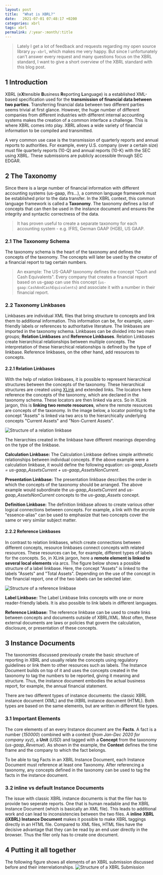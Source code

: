 ```yaml
---
layout: post
title:  "What is XBRL?"
date:   2021-07-01 07:48:17 +0200
categories: xbrl
tags: xbrl
permalink: /:year-:month/:title
---
```



> Lately I get a lot of feedback and requests regarding my open source library `py-xbrl`, which makes me very happy. But since I unfortunately can't answer every request and many questions focus on the XBRL standard, I want to give a short overview of the XBRL standard with this blog post.

## 1 Introduction
XBRL (e**X**tensible **B**usiness **R**eporting **L**anguage) is a established XML-based specification used for the **transmission of financial data between two parties**. Transferring financial data between two different parties seems trivial at first glance. However, the huge number of different companies from different industries with different internal accounting systems makes the creation of a common interface a challenge. This is where XBRL comes into play. XBRL allows a wide variety of financial information to be compiled and transmitted. 

A very common use case is the transmission of quarterly reports and annual reports to authorities. For example, every U.S. company (over a certain size) must file quarterly reports (10-Q) and annual reports (10-K) with the SEC using XBRL. These submissions are publicly accessible through SEC EDGAR.

## 2 The Taxonomy
Since there is a large number of financial information with different accounting systems (us-gaap, ifrs...), a common language framework must be established prior to the data transfer. In the XBRL context, this common language framework is called a **Taxonomy**. The taxonomy defines a list of concepts that can then be used in the instance document and ensures the integrity and syntactic correctness of the data.
> It has proven useful to create a separate taxonomy for each accounting system - e.g. IFRS, German GAAP (HGB), US GAAP. 

### 2.1 The Taxonomy Schema
The taxonomy schema is the heart of the taxonomy and defines the concepts of the taxonomy. The concepts will later be used by the creator of a financial report to tag certain numbers.
> An example: The US-GAAP taxonomy defines the concept "Cash and Cash Equivalents". Every company that creates a financial report based on us-gaap can use this concept (`us-gaap:CashAndCashEquivalents`) and associate it with a number in their financial report.

### 2.2 Taxonomy Linkbases
Linkbases are individual XML files that bring structure to concepts and link them to additional information. This information can be, for example, user-friendly labels or references to authoritative literature. The linkbases are imported in the taxonomy schema. 
Linkbases can be divided into two main groups; **Relation Linkbases** and **Reference Linkbases**. Relation Linkbases create hierarchical relationships between multiple concepts. The interpretation of these hierarchical relationships is defined by the type of linkbase. Reference linkbases, on the other hand, add resources to concepts. 

#### 2.2.1 Relation Linkbases
With the help of relation linkbases, it is possible to represent hierarchical structures between the concepts of the taxonomy. These hierarchical structures are created using [XLink](/2021-05/what-is-xlink) and extended links. The locators here reference the concepts of the taxonomy, which are declared in the taxonomy schema. These locators are then linked via arcs. So in XLink jargon, this is **linking two remote resources**, where the remote resources are concepts of the taxonomy. In the image below, a locator pointing to the concept "Assets" is linked via two arcs to the hierarchically underlying concepts "Current Assets" and "Non-Current Assets".

![Structure of a relation linkbase](/assets/img/2021-07-01_relation_linkbase.png "Structure of a relation linkbase")

The hierarchies created in the linkbase have different meanings depending on the type of the linkbase.

**Calculation Linkbase:** The Calculation Linkbase defines simple arithmetic relationships between individual concepts. If the above example were a calculation linkbase, it would define the following equation: *us-gaap_Assets = us-gaap_AssetsCurrent + us-gaap_AssetsNonCurrent*.

**Presentation Linkbase:** The presentation linkbase describes the order in which the concepts of the taxonomy should be arranged. The above example would subordinate the *us-gaap_AssetsCurrent* and *us-gaap_AssetsNonCurrent* concepts to the *us-gaap_Assets* concept.

**Definition Linkbase:** The definition linkbase allows to create various other logical connections between concepts. For example, a link with the arcrole "essence-alias" can be used to emphasize that two concepts cover the same or very similar subject matter.

#### 2.2.2 Reference Linkbases
In contrast to relation linkbases, which create connections between different concepts, resource linkbases connect concepts with related resources. These resources can be, for example, different types of labels for the concepts. So, in XLink jargon, here a **remote element is linked to several local elements** via arcs. The figure below shows a possible structure of a label linkbase. Here, the concept "Assets" is linked to the labels "Assets" and "Total Assets". Depending on the use of the concept in the financial report, one of the two labels can be selected later.

![Structure of a reference linkbase](/assets/img/2021-07-01_reference_linkbase.png "Structure of a reference linkbase")

**Label Linkbase:** The Label Linkbase links concepts with one or more reader-friendly labels. It is also possible to link labels in different languages.

**Reference Linkbase:** The reference linkbase can be used to create links between concepts and documents outside of XBRL/XML. Most often, these external documents are laws or policies that govern the calculation, disclosure, or presentation of these concepts.


## 3 Instance Documents
The taxonomies discussed previously create the basic structure of reporting in XBRL and usually relate the concepts using regulatory guidelines or link them to other resources such as labels. The Instance Document builds on top of it and uses the concepts created in the taxonomy to tag the numbers to be reported, giving it meaning and structure. Thus, the instance document embodies the actual business report, for example, the annual financial statement. 

There are two different types of instance documents: the classic XBRL instance document (XML) and the iXBRL instance document (HTML). Both types are based on the same elements, but are written in different file types.

### 3.1 Important Elements
The core elements of an every Instance document are the **Facts**. A fact is a number (*150000*) combined with a context (*from Jan-Dec 2020 for company xyz*), a **Unit** (*USD*) and tagged with a **Concept** from the taxonomy (*us-gaap_Revenue*). As shown in the example, the **Context** defines the time frame and the company to which the fact belongs.

To be able to tag Facts in an XBRL Instance Document, each Instance Document must reference at least one Taxonomy. After referencing a taxonomy, any concepts defined in the taxonomy can be used to tag the facts in the instance document.

### 3.2 inline vs default Instance Documents
The issue with classic XBRL instance documents is that the filer has to provide two seperate reports. One that is human readable and the XBRL Instance Document (which is basically an XML file). This leads to additional work and can lead to inconsistencies between the two files. A **inline XBRL (iXBRL) Instance Document** makes it possible to make XBRL taggings directly in an HTML file. Compared to XML files, HTML files have the decisive advantage that they can be read by an end user directly in the browser. Thus the filer only has to create one document.


## 4 Putting it all together
The following figure shows all elements of an XBRL submission discussed before and their interrelationships.
![Structure of a XBRL Submission](/assets/img/2021-07-01_full_xbrl_structure.png "Structure of a XBRL Submission")

